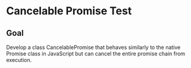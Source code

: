 # Cancelable Promise Test



## Goal

Develop a class CancelablePromise that behaves similarly to the native Promise class in JavaScript but can cancel the entire promise chain from execution.
